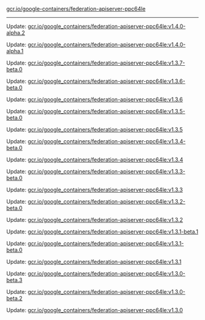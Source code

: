 [gcr.io/google-containers/federation-apiserver-ppc64le](https://hub.docker.com/r/cruse/federation-apiserver-ppc64le/tags/) 

----
Update: [gcr.io/google_containers/federation-apiserver-ppc64le:v1.4.0-alpha.2](https://hub.docker.com/r/cruse/federation-apiserver-ppc64le/tags/)

Update: [gcr.io/google_containers/federation-apiserver-ppc64le:v1.4.0-alpha.1](https://hub.docker.com/r/cruse/federation-apiserver-ppc64le/tags/)

Update: [gcr.io/google_containers/federation-apiserver-ppc64le:v1.3.7-beta.0](https://hub.docker.com/r/cruse/federation-apiserver-ppc64le/tags/)

Update: [gcr.io/google_containers/federation-apiserver-ppc64le:v1.3.6-beta.0](https://hub.docker.com/r/cruse/federation-apiserver-ppc64le/tags/)

Update: [gcr.io/google_containers/federation-apiserver-ppc64le:v1.3.6](https://hub.docker.com/r/cruse/federation-apiserver-ppc64le/tags/)

Update: [gcr.io/google_containers/federation-apiserver-ppc64le:v1.3.5-beta.0](https://hub.docker.com/r/cruse/federation-apiserver-ppc64le/tags/)

Update: [gcr.io/google_containers/federation-apiserver-ppc64le:v1.3.5](https://hub.docker.com/r/cruse/federation-apiserver-ppc64le/tags/)

Update: [gcr.io/google_containers/federation-apiserver-ppc64le:v1.3.4-beta.0](https://hub.docker.com/r/cruse/federation-apiserver-ppc64le/tags/)

Update: [gcr.io/google_containers/federation-apiserver-ppc64le:v1.3.4](https://hub.docker.com/r/cruse/federation-apiserver-ppc64le/tags/)

Update: [gcr.io/google_containers/federation-apiserver-ppc64le:v1.3.3-beta.0](https://hub.docker.com/r/cruse/federation-apiserver-ppc64le/tags/)

Update: [gcr.io/google_containers/federation-apiserver-ppc64le:v1.3.3](https://hub.docker.com/r/cruse/federation-apiserver-ppc64le/tags/)

Update: [gcr.io/google_containers/federation-apiserver-ppc64le:v1.3.2-beta.0](https://hub.docker.com/r/cruse/federation-apiserver-ppc64le/tags/)

Update: [gcr.io/google_containers/federation-apiserver-ppc64le:v1.3.2](https://hub.docker.com/r/cruse/federation-apiserver-ppc64le/tags/)

Update: [gcr.io/google_containers/federation-apiserver-ppc64le:v1.3.1-beta.1](https://hub.docker.com/r/cruse/federation-apiserver-ppc64le/tags/)

Update: [gcr.io/google_containers/federation-apiserver-ppc64le:v1.3.1-beta.0](https://hub.docker.com/r/cruse/federation-apiserver-ppc64le/tags/)

Update: [gcr.io/google_containers/federation-apiserver-ppc64le:v1.3.1](https://hub.docker.com/r/cruse/federation-apiserver-ppc64le/tags/)

Update: [gcr.io/google_containers/federation-apiserver-ppc64le:v1.3.0-beta.3](https://hub.docker.com/r/cruse/federation-apiserver-ppc64le/tags/)

Update: [gcr.io/google_containers/federation-apiserver-ppc64le:v1.3.0-beta.2](https://hub.docker.com/r/cruse/federation-apiserver-ppc64le/tags/)

Update: [gcr.io/google_containers/federation-apiserver-ppc64le:v1.3.0](https://hub.docker.com/r/cruse/federation-apiserver-ppc64le/tags/)

